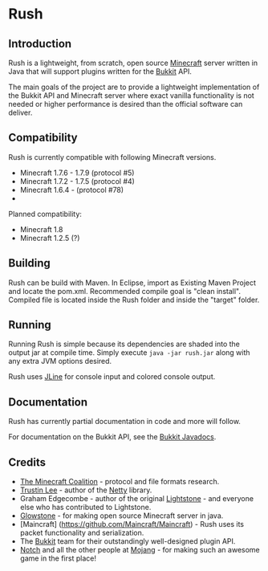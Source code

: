 Rush
==========

Introduction
------------

Rush is a lightweight, from scratch, open source
[Minecraft](http://minecraft.net) server written in Java that will support plugins
written for the [Bukkit](http://bukkit.org) API.

The main goals of the project are to provide a lightweight implementation
of the Bukkit API and Minecraft server where exact vanilla functionality is
not needed or higher performance is desired than the official software can
deliver.

Compatibility
-------------

Rush is currently compatible with following Minecraft versions.
* Minecraft 1.7.6 - 1.7.9 (protocol #5)
* Minecraft 1.7.2 - 1.7.5 (protocol #4)
* Minecraft 1.6.4 - (protocol #78)
* 
Planned compatibility:
* Minecraft 1.8
* Minecraft 1.2.5 (?)

Building
--------

Rush can be build with Maven.
In Eclipse, import as Existing Maven Project and locate the pom.xml.
Recommended compile goal is "clean install".
Compiled file is located inside the Rush folder and inside the "target" folder.


Running
-------

Running Rush is simple because its dependencies are shaded into the output
jar at compile time. Simply execute `java -jar rush.jar` along with any
extra JVM options desired.

Rush uses [JLine](http://jline.sf.net) for console input and colored
console output. 

Documentation
-------------

Rush has currently partial documentation in code and more will follow.

For documentation on the Bukkit API, see the
[Bukkit Javadocs](http://jd.bukkit.org/).

Credits
-------

 * [The Minecraft Coalition](http://wiki.vg/wiki) - protocol and file formats
   research.
 * [Trustin Lee](http://gleamynode.net) - author of the
   [Netty](http://jboss.org/netty) library.
 * Graham Edgecombe - author of the original
   [Lightstone](https://github.com/grahamedgecombe/lightstone) - and everyone
   else who has contributed to Lightstone.
 * [Glowstone](https://github.com/SpaceManiac/Glowstone) - for making open source Minecraft server in java.
 * [Maincraft] (https://github.com/Maincraft/Maincraft) - Rush uses its packet functionality and serialization.
 * The [Bukkit](http://bukkit.org) team for their outstandingly well-designed
   plugin API.
 * [Notch](http://mojang.com/notch) and all the other people at
   [Mojang](http://mojang.com) - for making such an awesome game in the first
   place!
